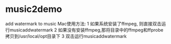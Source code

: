# music2demo
 add watermark to music
 Mac使用方法: 1 如果系统安装了ffmpeg, 则直接双击运行musicaddwatermark
            2 如果没有安装ffmpeg,那将目录中的ffmpeg和ffprobe拷贝到/usr/local/opt目录下
            3 双击运行musicaddwatermark
